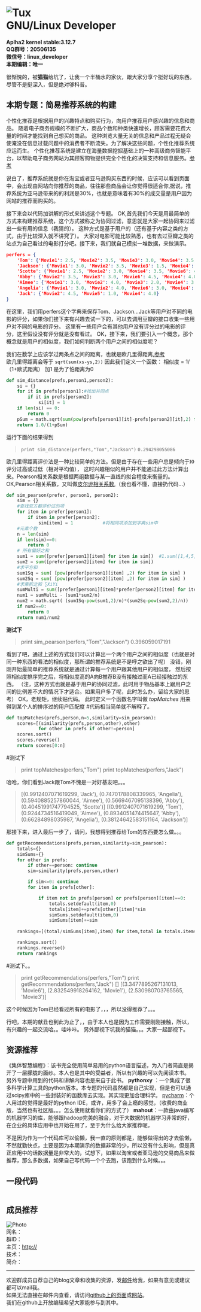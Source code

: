 ![Tux](https://www.kernel.org/theme/images/logos/tux.png)  
GNU/Linux Developer
===========================
**Aplha2**
**kernel stable:3.12.7**  
**QQ群号：20506135**  
**微信号：linux_developer**  
**本期编辑：唯一**  

很惭愧的，被**猫猫**给坑了，让我一个半桶水的家伙，跟大家分享个挺好玩的东西。尽管不是挺深入，但是绝对够科普。

本期专题：简易推荐系统的构建
-----------
个性化推荐是根据用户的兴趣特点和购买行为，向用户推荐用户感兴趣的信息和商品。
随着电子商务规模的不断扩大，商品个数和种类快速增长，顾客需要花费大量的时间才能找到自己想买的商品。
这种浏览大量无关的信息和产品过程无疑会使淹没在信息过载问题中的消费者不断流失。为了解决这些问题，个性化推荐系统应运而生。
个性化推荐系统是建立在海量数据挖掘基础上的一种高级商务智能平台，以帮助电子商务网站为其顾客购物提供完全个性化的决策支持和信息服务。[参考](http://baike.baidu.com/link?url=gbQqn-cunVUepgu9tUmsvTDSTm_goZZTJfgBgB1Yj8OJ8T4xtB_D_kt3GAaqCbY8Qgijl9GmR88KdiUXbXYKj_)


说白了，推荐系统就是你在淘宝或者亚马逊购买东西的时候，应该可以看到页面中，会出现由网站向你推荐的商品，往往那些商品会让你觉得很适合你,据说，推荐系统为亚马逊带来的的利润是30%，也就是意味着有30%的成交量是用户因为网站的推荐而购买的。

接下来会以代码加讲解的形式来讲述这个专题。
OK,首先我们今天是用最简单的方式来构建推荐系统，这个方式被称之为协同过滤，意思就是大家一起协同来过滤出一些有用的信息（我猜的）。
这种方式是基于用户的（还有基于内容之类的方式，由于比较深入就不讲究了）。
大家对电影可能比较熟悉，也有去过豆瓣之类的站点为自己看过的电影打分吧。接下来，我们就自己模拟一堆数据，来做演示。

``` json
perfers = {
    'Tom': {'Movie1': 2.5, 'Movie2': 3.5, 'Movie3': 3.0, 'Movie4': 3.5, 'Movie5': 2.5, 'Movie6': 3.0},
    'Jackson': {'Movie1': 3.0, 'Movie2': 3.5, 'Movie3': 1.5, 'Movie4': 5.0, 'Movie6': 3.0, 'Movie5': 3.5},
    'Scotte': {'Movie1': 2.5, 'Movie2': 3.0, 'Movie4': 3.5, 'Movie6': 4.0},
    'Abby': {'Movie2': 3.5, 'Movie3': 3.0, 'Movie6': 4.5, 'Movie4': 4.0, 'Movie5': 2.5},
    'Aimee': {'Movie1': 3.0, 'Movie2': 4.0, 'Movie3': 2.0, 'Movie4': 3.0, 'Movie6': 3.0, 'Movie5': 2.0},
    'Angelia': {'Movie1': 3.0, 'Movie2': 4.0, 'Movie6': 3.0, 'Movie4': 5.0, 'Movie5': 3.5},
    'Jack': {'Movie2': 4.5, 'Movie5': 1.0, 'Movie4': 4.0}
}
```

在这里，我们用perfers这个字典来保存Tom、Jackson...Jack等用户对不同的电影的评分，如果你们接下来有兴趣去试一下的，可以去调用豆瓣的接口收集一些用户对不同的电影的评分。
这里有一些用户会有其他用户没有评分过的电影的评分，这里假设没有评分就是没有看过。
OK，接下来，我们要引入一个概念，那个概念就是用户的相似度，我们如何判断两个用户之间的相似度呢？

我们在数学上应该学过两条点之间的距离，也就是欧几里得距离,[参考](http://baike.baidu.com/view/2869924.htm?fromtitle=%E6%AC%A7%E5%87%A0%E9%87%8C%E5%BE%97%E8%B7%9D%E7%A6%BB&fromid=2701459&type=syn)  
欧几里得距离会等于 `sqrt(sum(xs-ys,2))`
因此我们定义一个函数：
相似度 = 1/（1+欧式距离） 加1 是为了怕距离为0

``` python
def sim_distance(prefs,person1,person2):
    si = {}
    for it in prefs[person1]:#找出共同点
        if it in prefs[person2]:
            si[it] = 1
    if len(si) == 0:
        return 0
    pSum = math.sqrt(sum(pow(prefs[person1][it]-prefs[person2][it],2) for it in si))
    return 1.0/(1+pSum)
```

运行下面的结果得到 
> `print sim_distance(perfers,"Tom","Jackson")`
> `0.294298055086`

欧几里得距离评价法是一种比较简单的方法。但是由于存在一些用户总是倾向于》》评分过高或过低（相对平均值），
这时兴趣相似的用户并不能通过此方法计算出来。Pearson相关系数是根据两组数据与某一直线的拟合程度来衡量的。
OK,Pearson相关系数，又叫做[皮尔逊相关系数](http://zh.wikipedia.org/wiki/%E7%9A%AE%E5%B0%94%E9%80%8A%E7%A7%AF%E7%9F%A9%E7%9B%B8%E5%85%B3%E7%B3%BB%E6%95%B0),（我也看不懂，直接扔代码...）
``` python
def sim_pearson(prefer, person1, person2):
    sim = {}
    #查找双方都评价过的项
    for item in prefer[person1]:
        if item in prefer[person2]:
            sim[item] = 1           #将相同项添加到字典sim中
    #元素个数
    n = len(sim)
    if len(sim)==0:
        return 0
    # 所有偏好之和
    sum1 = sum([prefer[person1][item] for item in sim])  #1.sum([1,4,5,,,])  2.list的灵活生成方式!
    sum2 = sum([prefer[person2][item] for item in sim])
    #求平方和
    sum1Sq = sum( [pow(prefer[person1][item] ,2) for item in sim] )
    sum2Sq = sum( [pow(prefer[person2][item] ,2) for item in sim] )
    #求乘积之和 ∑XiYi
    sumMulti = sum([prefer[person1][item]*prefer[person2][item] for item in sim])
    num1 = sumMulti - (sum1*sum2/n)
    num2 = math.sqrt( (sum1Sq-pow(sum1,2)/n)*(sum2Sq-pow(sum2,2)/n))
    if num2==0:
        return 0
    return num1/num2
```

**测试下**
> print sim_pearson(perfers,"Tom","Jackson")
> 0.396059017191

看到了吧，通过上述的方式我们可以计算出一个两个用户之间的相似度（也就是对同一种东西的看法的相似度，那所谓的推荐系统是不是呼之欲出了呢）
没错，刚刚开始最简单的推荐系统就是通过计算每一个用户跟其他用户的相似度，
然后按照相似度排序完之后，将相似度高的A向B推荐B没有接触过而A已经接触过的东西。
（注，这种方式也就是基于用户的协同过滤，此时用于物品基本上跟用户之间的比例差不大的情况下才适合。如果用户多了呢，此时怎么办，留给大家的思考）
OK，老规矩，继续贴代码。
此时定义一个函数名字叫做 *topMatches* 用来得到某个人的排序过的用户匹配度
#代码相当简单就不解释了。
``` python
def topMatches(prefs,person,n=5,similarity=sim_pearson):
    scores=[(similarity(prefs,person,other),other)
            for other in prefs if other!=person]
    scores.sort()
    scores.reverse()
    return scores[0:n] 
```
#测试下	
> print topMatches(perfers,"Tom")
> print topMatches(perfers,"Jack")  

哈哈，你们看到Jack跟Tom不愧是一对好基友吧。。。  

> [(0.9912407071619299, 'Jack'), (0.7470178808339965, 'Angelia'), (0.5940885257860044, 'Aimee'), (0.5669467095138396, 'Abby'), (0.40451991747794525, 'Scotte')]
> [(0.9912407071619299, 'Tom'), (0.9244734516419049, 'Aimee'), (0.8934051474415647, 'Abby'), (0.66284898035987, 'Angelia'), (0.38124642583151164, 'Jackson')]

那接下来，进入最后一步了，请问，我想得到推荐给Tom的东西要怎么做。。。
``` python
def getRecommendations(prefs,person,similarity=sim_pearson):
    totals={}
    simSums={}
    for other in prefs:
        if other==person: continue
        sim=similarity(prefs,person,other)

        if sim<=0: continue
        for item in prefs[other]:

            if item not in prefs[person] or prefs[person][item]==0:
                totals.setdefault(item,0)
                totals[item]+=prefs[other][item]*sim
                simSums.setdefault(item,0)
                simSums[item]+=sim
    
    rankings=[(total/simSums[item],item) for item,total in totals.items()]

    rankings.sort()
    rankings.reverse()
    return rankings
```
#测试下。。
> print getRecommendations(perfers,"Tom")
> print getRecommendations(perfers,"Jack")
> []
> [(3.3477895267131013, 'Movie6'), (2.832549918264162, 'Movie1'), (2.530980703765565, 'Movie3')]  

这个时候因为Tom已经看过所有的电影了，，，所以没得推荐了。。。

行吧，本期的献丑也到此为止了，，由于本人也是因为工作需要刚刚接触，所以，有兴趣的一起交流哈。。哇咔咔。
另外鄙视下坑我的猫猫。。。大家一起鄙视下。

资源推荐
----------
《集体智慧编程》：该书完全使用简单易用的python语言描述，为入门者简直是揭开了一层朦胧的面纱。本人也是其中的受益者，所以有兴趣的可以先阅读本书。
				  另外专题中用到的代码和讲解内容也是来自于此书。
**pythonxy** ：一个集成了很多科学计算工具的python版本。本专题的代码虽然都是自己实现，但是也可以通过scipy库中的一些封装好的函数库去实现。其实现更加合理科学。
 [pycharm](http://www.jetbrains.com/pycharm/)：个人用过的觉得是最好的python IDE，或许，用多了会上瘾的感觉，（收费的商业版，当然也有社区版。。。怎么使用就看你们的方式了）
**mahout**：一款由java编写的机器学习的库，能够跟hadoop完美的融合，对于大数据的机器学习非常的好，在企业的具体应用中也开始在用了，至于为什么给大家推荐呢，

不是因为作为一个代码库可以偷懒，我一直的原则都是，能够做得出的才去偷懒，不然就勤快点，主要是因为本期演示的数据非常的少，所以没有什么影响，但是真正应用中的话数据量是非常大的，试想下，如果以淘宝或者亚马逊的交易商品来做推荐，那么多数据，如果自己写代码一个个去跑，该跑到什么时候。。。

一段代码
--------
```
```

成员推荐
--------
<a name="tj"></a>
![Photo]()  
网名：  
群ID：   
主页：<http://>  
技术：   
简介：  
- - -
欢迎群成员自荐自己的blog文章和收集的资源，发[邮件](mailto:cnsworder@gmail.com)给我，如果有意见或建议都可以mail我。  
如果无法直接在邮件内查看，请访问[github上的页面](https://github.com/cnsworder/publication/blob/master/alpha2.md)或[网站](http://ssh.cnsworder.com)。  
我们在github上开放编辑希望大家能参与到其中。

